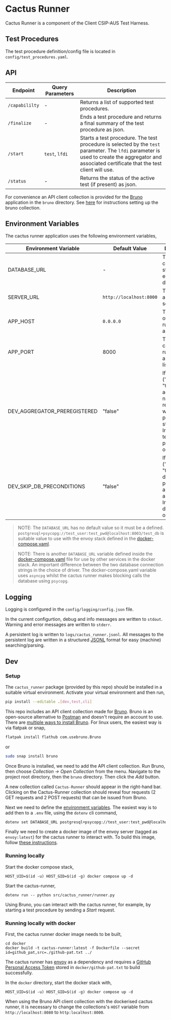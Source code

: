 # Cactus Runner

Cactus Runner is a component of the Client CSIP-AUS Test Harness.

## Test Procedures

The test procedure definition/config file is located in `config/test_procedures.yaml`.

## API

| Endpoint | Query Parameters | Description |
| --- | --- | --- |
| `/capabililty` | - | Returns a list of supported test procedures. |
| `/finalize` | - | Ends a test procedure and returns a final summary of the test procedure as json. |
| `/start` | `test`, `lfdi` | Starts a test procedure. The test procedure is selected by the `test` parameter. The `lfdi` parameter is used to create the aggregator and associated certificate that the test client will use. |
| `/status` | - | Returns the status of the active test (if present) as json. |

For convenience an API client collection is provided for the [Bruno](https://www.usebruno.com/) application in the `bruno` directory.  See [here](#setup) for instructions setting up the bruno collection.

## Environment Variables

The cactus runner application uses the following environment variables,

| Environment Variable | Default Value | Description |
| --- | --- | --- |
| DATABASE_URL | - | The database connection string of an envoy database. |
| SERVER_URL | `http://localhost:8000` | The URL of an envoy server. |
| APP_HOST | `0.0.0.0` | The host IP of the cactus runner application. |
| APP_PORT | 8000 | The port the cactus runner application listens on. |
| DEV_AGGREGATOR_PREREGISTERED | "false" | If True ("true", "1", "t") the aggregator is not registered when a test procedure is started. Intended for testing purposes only. |
| DEV_SKIP_DB_PRECONDITIONS | "false" | If True ("true", "1", "t") the database preconditions are not applied. Intended for dev purposes only. |

> NOTE:
> The `DATABASE_URL` has no default value so it must be a defined. `postgresql+psycopg://test_user:test_pwd@localhost:8003/test_db` is suitable value to use with the envoy stack defined in the [docker-compose.yaml](https://github.com/bsgip/cactus-runner/blob/main/docker-compose.yaml).

> NOTE:
> There is another `DATABASE_URL` variable defined inside the [docker-compose.yaml](https://github.com/bsgip/cactus-runner/blob/main/docker-compose.yaml) file for use by other services in the docker stack. An important difference between the two database connection strings in the choice of driver. The docker-compose.yaml variable uses `asyncpg` whilst the cactus runner makes blocking calls the database using `psycopg`.

## Logging

Logging is configured in the `config/logging/config.json` file.

In the current configurtion, debug and info messages are written to `stdout`. Warning and error messages are written to `stderr`.

A persistent log is written to `logs/cactus_runner.jsonl`. All messages to the persistent log are written in a structured [JSONL](https://jsonlines.org/) format for easy (machine) searching/parsing.

## Dev

### Setup

The `cactus_runner` package (provided by this repo) should be installed in a suitable virtual environment. Activate your virtual environment and then run,

```sh
pip install --editable .[dev,test,cli]
```

This repo includes an API client collection made for [Bruno](https://www.usebruno.com/). Bruno is an open-source alternative to [Postman](https://www.postman.com/) and doesn't require an account to use. There are [multiple ways to install Bruno](https://www.usebruno.com/downloads). For linux users, the easiest way is via flatpak or snap,

```sh
flatpak install flathub com.usebruno.Bruno
```

or

```sh
sudo snap install bruno
```

Once Bruno is installed, we need to add the API client collection. Run Bruno, then choose *Collection → Open Collection* from the menu. Navigate to the project root directory, then the `bruno` directory. Then click the *Add* button.

A new collection called `Cactus-Runner` should appear in the right-hand bar. Clicking on the Cactus-Runner collection should reveal four requests (2 GET requests and 2 POST requests) that can be issued from Bruno.

Next we need to define the [environment variables](#environment-variables). The easiest way is to add then to a `.env` file, using the `dotenv` cli command,

```sh
dotenv set DATABASE_URL postgresql+psycopg://test_user:test_pwd@localhost:8003/test_db
```

Finally we need to create a docker image of the envoy server (tagged as `envoy:latest`) for the cactus runner to interact with. To build this image, follow [these instructions](https://github.com/bsgip/envoy/blob/main/demo/README.md).

### Running locally

Start the docker compose stack,

```
HOST_UID=$(id -u) HOST_GID=$(id -g) docker compose up -d
```

Start the cactus-runner,

```
dotenv run -- python src/cactus_runner/runner.py
```

Using Bruno, you can interact with the cactus runner, for example, by starting a test procedure by sending a *Start* request.

### Running locally with docker

First, the cactus runner docker image needs to be built,

```
cd docker
docker build -t cactus-runner:latest -f Dockerfile --secret id=github_pat,src=./github-pat.txt ../
```

The cactus runner has [envoy](https://github.com/bsgip/envoy) as a dependency and requires a [GitHub Personal Access Token](https://docs.github.com/en/authentication/keeping-your-account-and-data-secure/managing-your-personal-access-tokens) stored in `docker/github-pat.txt` to build successfully.

In the `docker` directory, start the docker stack with,

```
HOST_UID=$(id -u) HOST_GID=$(id -g) docker compose up -d
```

When using the Bruno API client collection with the dockerised cactus runner, it is necessary to change the collections's `HOST` variable from `http://localhost:8080` to `http:localhost:8000`.



